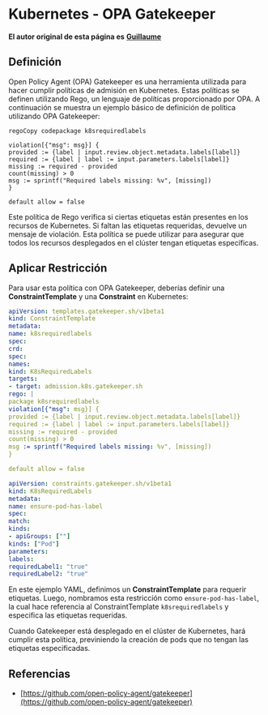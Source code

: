 # Kubernetes - OPA Gatekeeper

**El autor original de esta página es** [**Guillaume**](https://www.linkedin.com/in/guillaume-chapela-ab4b9a196)

## Definición

Open Policy Agent (OPA) Gatekeeper es una herramienta utilizada para hacer cumplir políticas de admisión en Kubernetes. Estas políticas se definen utilizando Rego, un lenguaje de políticas proporcionado por OPA. A continuación se muestra un ejemplo básico de definición de política utilizando OPA Gatekeeper:
```rego
regoCopy codepackage k8srequiredlabels

violation[{"msg": msg}] {
provided := {label | input.review.object.metadata.labels[label]}
required := {label | label := input.parameters.labels[label]}
missing := required - provided
count(missing) > 0
msg := sprintf("Required labels missing: %v", [missing])
}

default allow = false
```
Este política de Rego verifica si ciertas etiquetas están presentes en los recursos de Kubernetes. Si faltan las etiquetas requeridas, devuelve un mensaje de violación. Esta política se puede utilizar para asegurar que todos los recursos desplegados en el clúster tengan etiquetas específicas.

## Aplicar Restricción

Para usar esta política con OPA Gatekeeper, deberías definir una **ConstraintTemplate** y una **Constraint** en Kubernetes:
```yaml
apiVersion: templates.gatekeeper.sh/v1beta1
kind: ConstraintTemplate
metadata:
name: k8srequiredlabels
spec:
crd:
spec:
names:
kind: K8sRequiredLabels
targets:
- target: admission.k8s.gatekeeper.sh
rego: |
package k8srequiredlabels
violation[{"msg": msg}] {
provided := {label | input.review.object.metadata.labels[label]}
required := {label | label := input.parameters.labels[label]}
missing := required - provided
count(missing) > 0
msg := sprintf("Required labels missing: %v", [missing])
}

default allow = false
```

```yaml
apiVersion: constraints.gatekeeper.sh/v1beta1
kind: K8sRequiredLabels
metadata:
name: ensure-pod-has-label
spec:
match:
kinds:
- apiGroups: [""]
kinds: ["Pod"]
parameters:
labels:
requiredLabel1: "true"
requiredLabel2: "true"
```
En este ejemplo YAML, definimos un **ConstraintTemplate** para requerir etiquetas. Luego, nombramos esta restricción como `ensure-pod-has-label`, la cual hace referencia al ConstraintTemplate `k8srequiredlabels` y especifica las etiquetas requeridas.

Cuando Gatekeeper está desplegado en el clúster de Kubernetes, hará cumplir esta política, previniendo la creación de pods que no tengan las etiquetas especificadas.

## Referencias

* [https://github.com/open-policy-agent/gatekeeper](https://github.com/open-policy-agent/gatekeeper)
